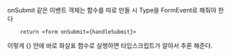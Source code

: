 
onSubmit 같은 이벤트 객체는 함수를 따로 만들 시 Type을 FormEvent로 해줘야 한다

	    return <form onSubmit={handleSubmit}> 

이렇게 {} 안에 바로 화살표 함수로 실행하면 타입스크립트가 알아서 추론 해준다.